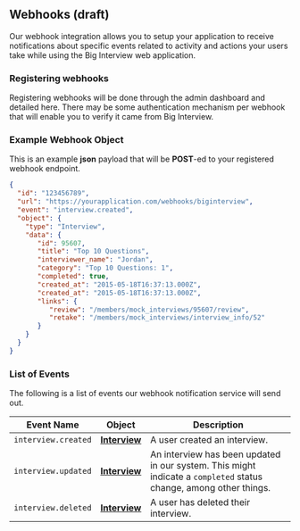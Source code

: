 ## Webhooks (draft)

Our webhook integration allows you to setup your application to receive
notifications about specific events related to activity and actions your users
take while using the Big Interview web application.

### Registering webhooks

Registering webhooks will be done through the admin dashboard and detailed here.
There may be some authentication mechanism per webhook that will enable you to
verify it came from Big Interview.

### Example Webhook Object

This is an example **json** payload that will be **POST**-ed to your registered
webhook endpoint.

```json
{
  "id": "123456789",
  "url": "https://yourapplication.com/webhooks/biginterview",
  "event": "interview.created",
  "object": {
    "type": "Interview",
    "data": {
       "id": 95607,
       "title": "Top 10 Questions",
       "interviewer_name": "Jordan",
       "category": "Top 10 Questions: 1",
       "completed": true,
       "created_at": "2015-05-18T16:37:13.000Z",
       "created_at": "2015-05-18T16:37:13.000Z",
       "links": {
          "review": "/members/mock_interviews/95607/review",
          "retake": "/members/mock_interviews/interview_info/52"
       }
    }
  }
}
```

### List of Events

The following is a list of events our webhook notification service will send
out.

| Event Name | Object | Description |
|------------|--------|-------------|
| `interview.created` | [**Interview**][interview] | A user created an interview. |
| `interview.updated` | [**Interview**][interview] | An interview has been updated in our system. This might indicate a `completed` status change, among other things. |
| `interview.deleted` | [**Interview**][interview] | A user has deleted their interview. |



[interview]: #the-interview-object
